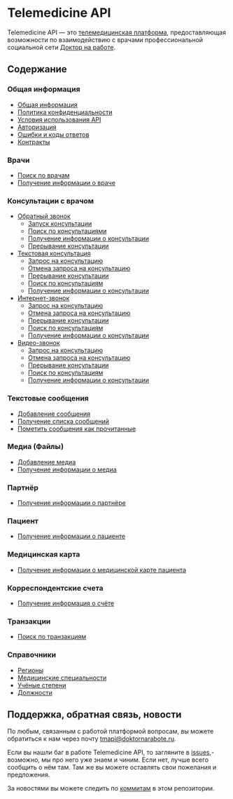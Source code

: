 # Telemedicine API

Telemedicine API — это [телемедицинская платформа](https://www.doktornarabote.ru/telemedicine/), предоставляющая возможности по взаимодействию с врачами профессиональной социальной сети [Доктор на работе](https://www.doktornarabote.ru/AboutUs).

## Содержание

### Общая информация

* [Общая информация](https://github.com/doktornarabote/telemedicine-api/blob/master/docs/general.md)
* [Политика конфиденциальности](https://github.com/doktornarabote/telemedicine-api/blob/master/docs/policy.md)
* [Условия использования API](https://github.com/doktornarabote/telemedicine-api/blob/master/docs/terms.md)
* [Авторизация](https://github.com/doktornarabote/telemedicine-api/blob/master/docs/authorization.md)
* [Ошибки и коды ответов](https://github.com/doktornarabote/telemedicine-api/blob/master/docs/errors.md)
* [Контракты](https://github.com/doktornarabote/telemedicine-api/blob/master/docs/contracts.md)

### Врачи

* [Поиск по врачам](https://github.com/doktornarabote/telemedicine-api/blob/master/docs/doctors.md)
* [Получение информации о враче](https://github.com/doktornarabote/telemedicine-api/blob/master/docs/doctors.md)

### Консультации с врачом

* [Обратный звонок](https://github.com/doktornarabote/telemedicine-api/blob/master/docs/callbacks.md)
  * [Запуск консультации](https://github.com/doktornarabote/telemedicine-api/blob/master/docs/callbacks.md)
  * [Поиск по консультациями](https://github.com/doktornarabote/telemedicine-api/blob/master/docs/callbacks.md)
  * [Получение информации о консультации](https://github.com/doktornarabote/telemedicine-api/blob/master/docs/callbacks.md)
  * [Прерывание консультации](https://github.com/doktornarabote/telemedicine-api/blob/master/docs/callbacks.md)
* [Текстовая консультация](https://github.com/doktornarabote/telemedicine-api/blob/master/docs/writings.md)
  * [Запрос на консультацию](https://github.com/doktornarabote/telemedicine-api/blob/master/docs/writings.md)
  * [Отмена запроса на консультацию](https://github.com/doktornarabote/telemedicine-api/blob/master/docs/writings.md)
  * [Прерывание консультации](https://github.com/doktornarabote/telemedicine-api/blob/master/docs/writings.md)
  * [Поиск по консультациям](https://github.com/doktornarabote/telemedicine-api/blob/master/docs/writings.md)
  * [Получение информации о консультации](https://github.com/doktornarabote/telemedicine-api/blob/master/docs/writings.md)
* [Интернет-звонок](https://github.com/doktornarabote/telemedicine-api/blob/master/docs/voip.md)
  * [Запрос на консультацию](https://github.com/doktornarabote/telemedicine-api/blob/master/docs/voip.md)
  * [Отмена запроса на консультацию](https://github.com/doktornarabote/telemedicine-api/blob/master/docs/voip.md)
  * [Прерывание консультации](https://github.com/doktornarabote/telemedicine-api/blob/master/docs/voip.md)
  * [Поиск по консультациям](https://github.com/doktornarabote/telemedicine-api/blob/master/docs/voip.md)
  * [Получение информации о консультации](https://github.com/doktornarabote/telemedicine-api/blob/master/docs/voip.md)
* [Видео-звонок](https://github.com/doktornarabote/telemedicine-api/blob/master/docs/videocalls.md)
  * [Запрос на консультацию](https://github.com/doktornarabote/telemedicine-api/blob/master/docs/videocalls.md)
  * [Отмена запроса на консультацию](https://github.com/doktornarabote/telemedicine-api/blob/master/docs/videocalls.md)
  * [Прерывание консультации](https://github.com/doktornarabote/telemedicine-api/blob/master/docs/videocalls.md)
  * [Поиск по консультациям](https://github.com/doktornarabote/telemedicine-api/blob/master/docs/videocalls.md)
  * [Получение информации о консультации](https://github.com/doktornarabote/telemedicine-api/blob/master/docs/videocalls.md)

### Текстовые сообщения

* [Добавление сообщения](https://github.com/doktornarabote/telemedicine-api/blob/master/docs/messages.md)
* [Получение списка сообщений](https://github.com/doktornarabote/telemedicine-api/blob/master/docs/messages.md)
* [Пометить сообщения как прочитанные](https://github.com/doktornarabote/telemedicine-api/blob/master/docs/messages.md)

### Медиа (Файлы)

* [Добавление медиа](https://github.com/doktornarabote/telemedicine-api/blob/master/docs/medias.md)
* [Получение информации о медиа](https://github.com/doktornarabote/telemedicine-api/blob/master/docs/medias.md)

### Партнёр

* [Получение информации о партнёре](https://github.com/doktornarabote/telemedicine-api/blob/master/docs/partner.md)

### Пациент

* [Получение информации о пациенте](https://github.com/doktornarabote/telemedicine-api/blob/master/docs/patient.md)

### Медицинская карта

* [Получение информации о медицинской карте пациента](https://github.com/doktornarabote/telemedicine-api/blob/master/docs/medicalcard.md)

### Корреспондентские счета

* [Получение информация о счёте](https://github.com/doktornarabote/telemedicine-api/blob/master/docs/correspondentaccounts.md)

### Транзакции

* [Поиск по транзакциям](https://github.com/doktornarabote/telemedicine-api/blob/master/docs/transactions.md)

### Справочники

* [Регионы](https://github.com/doktornarabote/telemedicine-api/blob/master/docs/regions.md)
* [Медицинские специальности](https://github.com/doktornarabote/telemedicine-api/blob/master/docs/medicalspecialties.md)
* [Учёные степени](https://github.com/doktornarabote/telemedicine-api/blob/master/docs/degrees.md)
* [Должности](https://github.com/doktornarabote/telemedicine-api/blob/master/docs/medicalpositions.md)

## Поддержка, обратная связь, новости

По любым, связанным с работой платформой вопросам, вы можете обратиться к нам через почту tmapi@doktornarabote.ru.

Если вы нашли баг в работе Telemedicine API, то загляните в
[issues](https://github.com/doktornarabote/telemedicine-api/issues),- возможно, мы про него уже знаем и чиним. Если нет, лучше всего сообщить о нём там. Там же вы можете оставлять свои
пожелания и предложения.

За новостями вы можете следить по
[коммитам](https://github.com/doktornarabote/telemedicine-api/commits/master) в этом репозитории.



